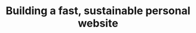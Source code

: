 ---
title: Building a fast, sustainable personal website
description: This two part case study explores the design and development decisions I made when redesigning my personal website. These decisions help to deliver perfect Lighthouse scores and improved website sustainability.
excerpt: This two part case study explores the design and development decisions I made when redesigning my personal website. These decisions help to deliver perfect Lighthouse scores and improved website sustainability.
issues: [20, 21]
---